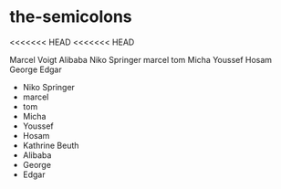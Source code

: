 # the-semicolons
<<<<<<< HEAD
<<<<<<< HEAD


Marcel Voigt
Alibaba
Niko Springer
marcel
tom
Micha
Youssef
Hosam
George
Edgar
- Niko Springer
- marcel
- tom
- Micha
- Youssef
- Hosam
- Kathrine Beuth
- Alibaba
- George
- Edgar
